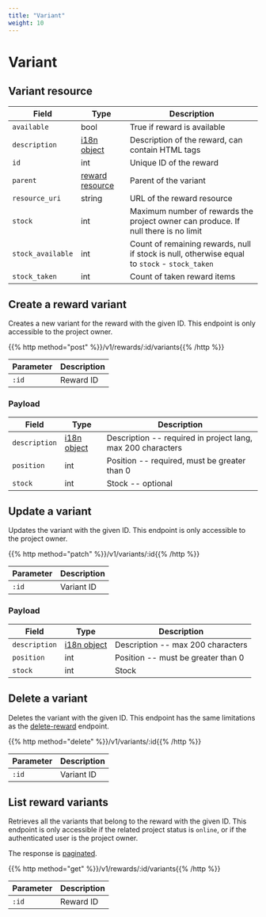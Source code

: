 ```yaml
---
title: "Variant"
weight: 10
---
```


# Variant

## Variant resource

| Field             | Type                                | Description                                                                                   |
| ----------------- | ----------------------------------- | --------------------------------------------------------------------------------------------- |
| `available`       | bool                                | True if reward is available                                                                   |
| `description`     | [i18n object](#i18n)                | Description of the reward, can contain HTML tags                                              |
| `id`              | int                                 | Unique ID of the reward                                                                       |
| `parent`          | [reward resource](#reward-resource) | Parent of the variant                                                                         |
| `resource_uri`    | string                              | URL of the reward resource                                                                    |
| `stock`           | int                                 | Maximum number of rewards the project owner can produce. If null there is no limit            |
| `stock_available` | int                                 | Count of remaining rewards, null if stock is null, otherwise equal to `stock` - `stock_taken` |
| `stock_taken`     | int                                 | Count of taken reward items                                                                   |

## Create a reward variant

Creates a new variant for the reward with the given ID. This endpoint is only accessible to the project owner.

{{% http method="post" %}}/v1/rewards/:id/variants{{% /http %}}

| Parameter | Description |
| --------- | ----------- |
| `:id`     | Reward ID   |

### Payload

| Field         | Type                 | Description                                                 |
| ------------- | -------------------- | ----------------------------------------------------------- |
| `description` | [i18n object](#i18n) | Description -- required in project lang, max 200 characters |
| `position`    | int                  | Position -- required, must be greater than 0                |
| `stock`       | int                  | Stock -- optional                                           |

## Update a variant

Updates the variant with the given ID. This endpoint is only accessible to the project owner.

{{% http method="patch" %}}/v1/variants/:id{{% /http %}}

| Parameter | Description |
| --------- | ----------- |
| `:id`     | Variant ID  |

### Payload

| Field         | Type                 | Description                        |
| ------------- | -------------------- | ---------------------------------- |
| `description` | [i18n object](#i18n) | Description -- max 200 characters  |
| `position`    | int                  | Position -- must be greater than 0 |
| `stock`       | int                  | Stock                              |

## Delete a variant

Deletes the variant with the given ID. This endpoint has the same limitations as the [delete-reward](#delete-a-reward) endpoint.

{{% http method="delete" %}}/v1/variants/:id{{% /http %}}

| Parameter | Description |
| --------- | ----------- |
| `:id`     | Variant ID  |

## List reward variants

Retrieves all the variants that belong to the reward with the given ID. This endpoint is only accessible if the related project status is `online`, or if the authenticated user is the project owner.

The response is [paginated](#pagination).

{{% http method="get" %}}/v1/rewards/:id/variants{{% /http %}}

| Parameter | Description |
| --------- | ----------- |
| `:id`     | Reward ID   |
